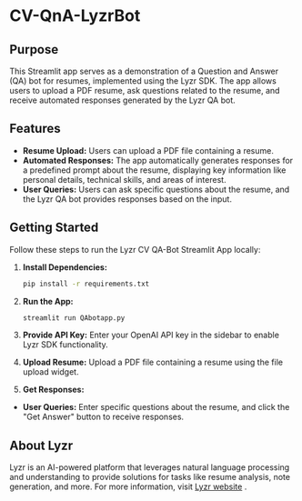 # CV-QnA-LyzrBot

## Purpose

This Streamlit app serves as a demonstration of a Question and Answer (QA) bot for resumes, implemented using the Lyzr SDK. The app allows users to upload a PDF resume, ask questions related to the resume, and receive automated responses generated by the Lyzr QA bot.

## Features

- **Resume Upload:** Users can upload a PDF file containing a resume.
- **Automated Responses:** The app automatically generates responses for a predefined prompt about the resume, displaying key information like personal details, technical skills, and areas of interest.
- **User Queries:** Users can ask specific questions about the resume, and the Lyzr QA bot provides responses based on the input.

## Getting Started

Follow these steps to run the Lyzr CV QA-Bot Streamlit App locally:

1. **Install Dependencies:**
   ```bash
   pip install -r requirements.txt

2. **Run the App:**
    ```bash
    streamlit run QAbotapp.py

3. **Provide API Key:**
Enter your OpenAI API key in the sidebar to enable Lyzr SDK functionality.

4. **Upload Resume:**
Upload a PDF file containing a resume using the file upload widget.

5. **Get Responses:**

- **User Queries:** Enter specific questions about the resume, and click the "Get Answer" button to receive responses.

## About Lyzr
Lyzr is an AI-powered platform that leverages natural language processing and understanding to provide solutions for tasks like resume analysis, note generation, and more. For more information, visit [Lyzr website](https://www.lyzr.ai/) .
